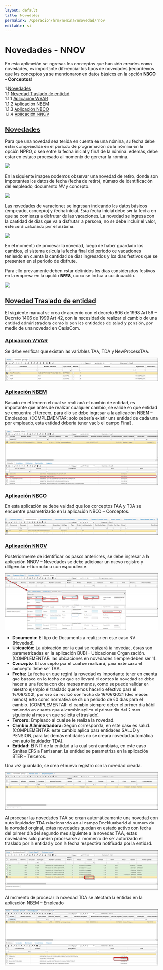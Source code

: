 ```yaml
---
layout: default
title: Novedades
permalink: /Operacion/hrm/nomina/nnovedad/nnov
editable: si
---
```


# Novedades - NNOV


En esta aplicación se ingresan los conceptos que han sido creados como novedades, es importante diferenciar los tipos de novedades (recordemos que los conceptos ya se mencionaron en datos básicos en la opción **NBCO - Conceptos**).

1.[Novedades](https://github.com/OasisCom/Docs/edit/master/Operacion/hrm/nomina/nbasica/nnov#novedades)   
1.1 [Novedad Traslado de entidad](https://github.com/OasisCom/Docs/edit/master/Operacion/hrm/nomina/nbasica/nnov#novedad-traslado-de-entidad)  
1.1.1 [Aplicación WVAR](https://github.com/OasisCom/Docs/edit/master/Operacion/hrm/nomina/nbasica/nnov#aplicación-wvar)  
1.1.2 [Aplicación NBEM](https://github.com/OasisCom/Docs/edit/master/Operacion/hrm/nomina/nbasica/nnov#aplicación-nbco)  
1.1.3 [Aplicación NBCO](https://github.com/OasisCom/Docs/edit/master/Operacion/hrm/nomina/nbasica/nnov#aplicación-nbco)  
1.1.4 [Aplicación NNOV](https://github.com/OasisCom/Docs/edit/master/Operacion/hrm/nomina/nbasica/nnov#aplicación-nnov)  

    


## [Novedades](https://github.com/OasisCom/Docs/edit/master/Operacion/hrm/nomina/nbasica/nnov#novedades) 
Para que una novedad sea tenida en cuenta en una nómina, su fecha debe estar comprendida en el periodo de programación de la nómina en la opción NPRO, o sea entre la fecha inicial y final de la nómina. Además, debe estar en estado procesado al momento de generar la nómina.


![](nnov1.png)


En la siguiente imagen podemos observar una novedad de retiro, donde son importantes los datos de fecha (fecha de retiro), número de identificación del empleado, documento _NV_ y concepto.


![](nnov2.png)


Las novedades de vacaciones se ingresan indicando los datos básicos (empleado, concepto) y fecha inicial. Esta fecha inicial debe ser la fecha en que se comienza a disfrutar de las vacaciones. La novedad se ingresa con la cantidad de días que va a disfrutar la persona, no se debe incluir el valor, este será calculado por el sistema.


![](nnov3.png)


En el momento de procesar la novedad, luego de haber guardado los cambios, el sistema calcula la fecha final del periodo de vacaciones teniendo en cuenta la cantidad de días ingresados y los días festivos que se presenten en el periodo de disfrute.

Para ello previamente deben estar definidos los días considerados festivos en la empresa en la opción **BFES**, como se indica a continuación.


![](nnov4.png)

## [Novedad Traslado de entidad](https://github.com/OasisCom/Docs/edit/master/Operacion/hrm/nomina/nbasica/nnov#novedad-traslado-de-entidad)   

El siguiente manual se crea de acuerdo con el decreto 806 de 1998 Art 56 – Decreto 1406 de 1999 Art 42, con la necesidad de realizar el cambio de una entidad administradora como lo son las entidades de salud y pensión, por medio de una novedad en OasisCom.   


### [Aplicación WVAR](https://github.com/OasisCom/Docs/edit/master/Operacion/hrm/nomina/nbasica/nnov#aplicación-wvar)    

Se debe verificar que existan las variables TAA, TDA y NewProcessTAA.  

![](traslado.png)  

### [Aplicación NBEM](https://github.com/OasisCom/Docs/edit/master/Operacion/hrm/nomina/nbasica/nnov#aplicación-nbco)    

Basado en el tercero el cual se realizará el cambio de entidad, es importante que antes de realizar cualquier cambio, se valide en que entidad se encuentra el tercero, para ello se debe ingresar a la aplicación NBEM – Empleados. (COMPLEMENTAR: solo debería existir una entidad de cada una por empleado, esta entidad debería tener vacío el campo Final).  

![](traslado1.png)

### [Aplicación NBCO](https://github.com/OasisCom/Docs/edit/master/Operacion/hrm/nomina/nbasica/nnov#aplicación-nbco)    

En esta aplicación se debe validad que los conceptos TAA y TDA se encuentre parametrizado en la aplicación NBCO – Conceptos.  

![](traslado2.png)

### [Aplicación NNOV](https://github.com/OasisCom/Docs/edit/master/Operacion/hrm/nomina/nbasica/nnov#aplicación-nnov)  

Posteriormente de identificar los pasos anteriores, se debe ingresar a la aplicación NNOV – Novedades se debe adicionar un nuevo registro y diligenciar el formulario correspondiente.   

![](traslado3.png)

- **Documento:** El tipo de Documento a realizar en este caso NV (Novedad).   
- **Ubicación:** La ubicación por la cual se realizará la novedad, éstas son parametrizadas en la aplicación BUBI - Ubicaciones Organización. (COMPLEMENTAR: las ubicaciones en novedades siempre deben ser 1).    
- **Concepto:** El concepto por el cual se realizará, para este caso el concepto debe ser TAA.  
- **Fecha:** La fecha en que regirá la novedad es importante tener en cuenta que basada en la fecha en que se llevará el conteo la novedad se debe hacer a una fecha con dos meses menos, como se puede validar en nuestro ejemplo el traslado queremos hacerlo efectivo para el 16/08/2021, por eso se realizó con fecha de 16/06/2021 (dos meses menos) esto como normativa se da un periodo de 60 días para el cambio. (COMPLEMENTAR: el cambio siempre deber el primer día hábil teniendo en cuenta que el cambio aplica el primer día del 2 mes siguiente al mes en que solicita el traslado).    
- **Tercero:** Empleado al cual se le realiza la novedad.   
- **Cambio Administradora:** Según corresponda, en este caso es salud. (COMPLEMENTAR: este cambio aplica para entidades SALUD y PENSION, para las demás entidades no se creará novedad automática con auto liquidador TDA).     
- **Entidad:** El NIT de la entidad a la cual será cambiada, en este caso Sanitas EPS a Famisanar. La entidad se parametriza en la aplicación BTER - Terceros.  

Una vez guardado, se crea el nuevo registro con la novedad creada.  

![](traslado4.png)

Al procesar las novedades TAA se crean automáticamente una novedad con auto liquidador TDA relacionando en el campo DocNumberId el numero de la novedad original, estas novedades quedan en estado activo con fecha del primer día del segundo mes siguiente a la novedad TAA, estas novedades solo pueden procesarse al momento de ser autorizado el traslado por la entidad y con la fecha respectiva notificada por la entidad.  

![](traslado5.png)  

Al momento de procesar la novedad TDA se afectará la entidad en la aplicación NBEM – Empleado   

![](traslado6.png)  




